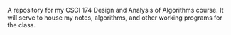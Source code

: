 A repository for my CSCI 174 Design and Analysis of Algorithms course. It will serve to house my notes, algorithms, and other
working programs for the class.